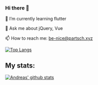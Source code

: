 ### Hi there 👋

🌱 I’m currently learning flutter

💬 Ask me about jQuery, Vue

📫 How to reach me: be-nice@partsch.xyz

[![Top Langs](https://github-readme-stats.vercel.app/api/top-langs/?username=4ndre4s)](https://github.com/anuraghazra/github-readme-stats)

## My stats:
[![Andreas' github stats](https://github-readme-stats.vercel.app/api?username=4ndre4s)](https://github.com/anuraghazra/github-readme-stats)
